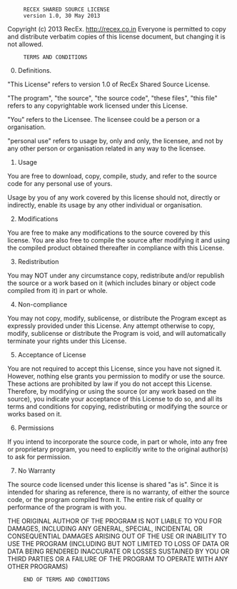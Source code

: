          RECEX SHARED SOURCE LICENSE
		 version 1.0, 30 May 2013
		
 Copyright (c) 2013 RecEx. <http://recex.co.in>
 Everyone is permitted to copy and distribute verbatim
 copies of this license document, but changing it is
 not allowed.

         TERMS AND CONDITIONS
		 
  0. Definitions.
  
 "This License" refers to version 1.0 of RecEx Shared
 Source License.
 
 "The program", "the source", "the source code", "these
 files", "this file" refers to any copyrightable work
 licensed under this License.
 
 "You" refers to the Licensee. The licensee could be a 
 person or a organisation.
 
 "personal use" refers to usage by, only and only, the
 licensee, and not by any other person or organisation
 related in any way to the licensee.
 
  1. Usage
  
 You are free to download, copy, compile, study, and
 refer to the source code for any personal use of yours.
 
 Usage by you of any work covered by this license should
 not, directly or indirectly, enable its usage by any
 other individual or organisation.
 
  2. Modifications
  
 You are free to make any modifications to the source
 covered by this license. You are also free to compile
 the source after modifying it and using the compiled
 product obtained thereafter in compliance with this
 License.
 
  3. Redistribution
  
 You may NOT under any circumstance copy, redistribute
 and/or republish the source or a work based on it (which
 includes binary or object code compiled from it) in part
 or whole. 
 
  4. Non-compliance
  
 You may not copy, modify, sublicense, or distribute the
 Program except as expressly provided under this License.
 Any attempt otherwise to copy, modify, sublicense or
 distribute the Program is void, and will automatically
 terminate your rights under this License.
 
  5. Acceptance of License
  
 You are not required to accept this License, since you have
 not signed it. However, nothing else grants you permission
 to modify or use the source. These actions are prohibited
 by law if you do not accept this License. Therefore, by
 modifying or using the source (or any work based on the
 source), you indicate your acceptance of this License to do
 so, and all its terms and conditions for copying,
 redistributing or modifying the source or works based on it.
 
  6. Permissions
  
 If you intend to incorporate the source code, in part or whole,
 into any free or proprietary program, you need to explicitly
 write to the original author(s) to ask for permission.
 
  7. No Warranty
  
 The source code licensed under this license is shared "as is".
 Since it is intended for sharing as reference, there is no
 warranty, of either the source code, or the program compiled
 from it. The entire risk of quality or performance of the 
 program is with you.
 
 THE ORIGINAL AUTHOR OF THE PROGRAM IS NOT LIABLE TO YOU FOR
 DAMAGES, INCLUDING ANY GENERAL, SPECIAL, INCIDENTAL OR
 CONSEQUENTIAL DAMAGES ARISING OUT OF THE USE OR INABILITY TO
 USE THE PROGRAM (INCLUDING BUT NOT LIMITED TO LOSS OF DATA OR
 DATA BEING RENDERED INACCURATE OR LOSSES SUSTAINED BY YOU OR
 THIRD PARTIES OR A FAILURE OF THE PROGRAM TO OPERATE WITH ANY
 OTHER PROGRAMS)
 
         END OF TERMS AND CONDITIONS
 
 
